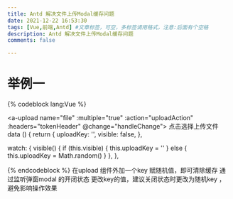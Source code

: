 ```yaml
---
title: Antd 解决文件上传Modal缓存问题
date: 2021-12-22 16:53:30
tags: [Vue,前端,Antd] #文章标签，可空，多标签请用格式，注意:后面有个空格
description: Antd 解决文件上传Modal缓存问题
comments: false  

---
```

# 举例一
{% codeblock lang:Vue %}
<a-form-item
        :labelCol="labelCol"
        :wrapperCol="wrapperCol"
        label="上传附件">
        <div :key="uploadKey">
        <a-upload
          name="file"
          :multiple="true"
          :action="uploadAction"
          :headers="tokenHeader"
          @change="handleChange">
          <a-button> <a-icon type="upload" /> 点击选择上传文件 </a-button>
        </a-upload>
        </div>
</a-form-item>
data () {
      return {
        uploadKey: '',
 		visible: false,
    },

 watch: {
      visible() {
        if (this.visible) {
          this.uploadKey = ''
        } else {
          this.uploadKey = Math.random()
        }
      },
    },

{% endcodeblock %}
在upload 组件外加一个key 赋随机值，即可清除缓存
通过监听弹窗modal 的开闭状态 更改key的值，建议关闭状态时更改为随机key ，避免影响操作效果